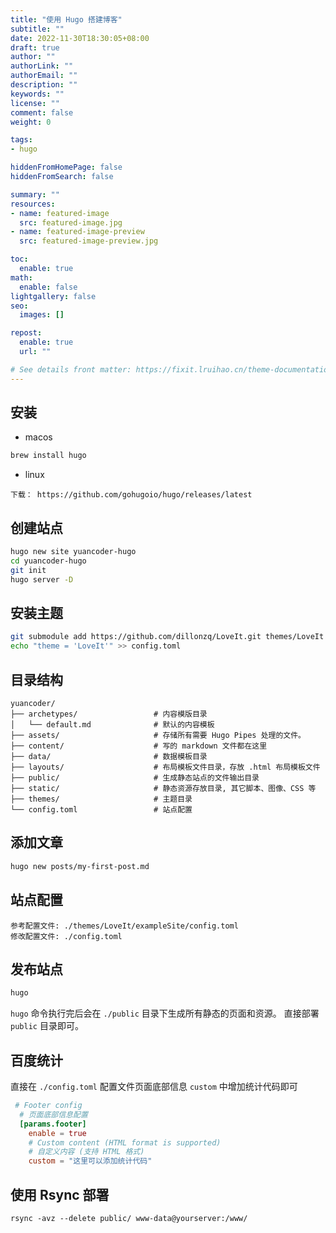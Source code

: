 ```yaml
---
title: "使用 Hugo 搭建博客"
subtitle: ""
date: 2022-11-30T18:30:05+08:00
draft: true
author: ""
authorLink: ""
authorEmail: ""
description: ""
keywords: ""
license: ""
comment: false
weight: 0

tags:
- hugo 

hiddenFromHomePage: false
hiddenFromSearch: false

summary: ""
resources:
- name: featured-image
  src: featured-image.jpg
- name: featured-image-preview
  src: featured-image-preview.jpg

toc:
  enable: true
math:
  enable: false
lightgallery: false
seo:
  images: []

repost:
  enable: true
  url: ""

# See details front matter: https://fixit.lruihao.cn/theme-documentation-content/#front-matter
---
```


<!--more-->

## 安装

- macos

```bash
brew install hugo
```
- linux

```
下载： https://github.com/gohugoio/hugo/releases/latest
```

## 创建站点

```bash
hugo new site yuancoder-hugo
cd yuancoder-hugo 
git init
hugo server -D
```

## 安装主题

```bash
git submodule add https://github.com/dillonzq/LoveIt.git themes/LoveIt
echo "theme = 'LoveIt'" >> config.toml
```

## 目录结构

```text
yuancoder/
├── archetypes/                 # 内容模版目录
│   └── default.md              # 默认的内容模板
├── assets/                     # 存储所有需要 Hugo Pipes 处理的文件。
├── content/                    # 写的 markdown 文件都在这里
├── data/                       # 数据模板目录
├── layouts/                    # 布局模板文件目录，存放 .html 布局模板文件
├── public/                     # 生成静态站点的文件输出目录
├── static/                     # 静态资源存放目录, 其它脚本、图像、CSS 等
├── themes/                     # 主题目录
└── config.toml                 # 站点配置
```

## 添加文章

```bash
hugo new posts/my-first-post.md
```

## 站点配置

```text
参考配置文件: ./themes/LoveIt/exampleSite/config.toml 
修改配置文件: ./config.toml
```

## 发布站点

```bash
hugo
```

`hugo` 命令执行完后会在 `./public` 目录下生成所有静态的页面和资源。
直接部署 `public` 目录即可。


## 百度统计 

直接在 `./config.toml` 配置文件页面底部信息 `custom` 中增加统计代码即可

```toml
 # Footer config
  # 页面底部信息配置
  [params.footer]
    enable = true
    # Custom content (HTML format is supported)
    # 自定义内容 (支持 HTML 格式)
    custom = "这里可以添加统计代码"
```

## 使用 Rsync 部署

```
rsync -avz --delete public/ www-data@yourserver:/www/
```